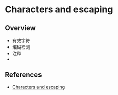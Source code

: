# Characters and escaping

## Overview

- 有效字符
- 编码检测
- 注释
- 

## References

- [Characters and escaping](https://en.wikipedia.org/wiki/XML#Characters_and_escaping)

